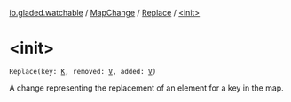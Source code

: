 [io.gladed.watchable](../../index.md) / [MapChange](../index.md) / [Replace](index.md) / [&lt;init&gt;](./-init-.md)

# &lt;init&gt;

`Replace(key: `[`K`](index.md#K)`, removed: `[`V`](index.md#V)`, added: `[`V`](index.md#V)`)`

A change representing the replacement of an element for a key in the map.

